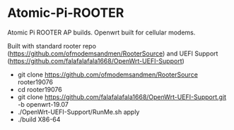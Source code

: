 # Atomic-Pi-ROOTER

Atomic Pi ROOTER AP builds. Openwrt built for cellular modems.                                                                                  

Built with standard rooter repo (https://github.com/ofmodemsandmen/RooterSource) and UEFI Support (https://github.com/falafalafala1668/OpenWrt-UEFI-Support)


* git clone https://github.com/ofmodemsandmen/RooterSource rooter19076
* cd rooter19076
* git clone https://github.com/falafalafala1668/OpenWrt-UEFI-Support.git -b openwrt-19.07
* ./OpenWrt-UEFI-Support/RunMe.sh apply
* ./build X86-64
